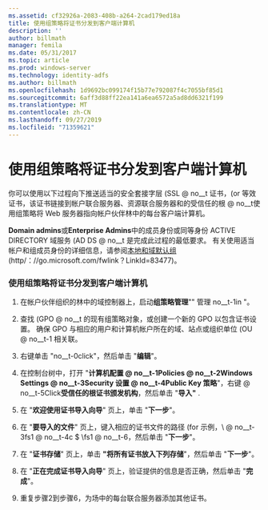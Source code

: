 ```yaml
---
ms.assetid: cf32926a-2083-408b-a264-2cad179ed18a
title: 使用组策略将证书分发到客户端计算机
description: ''
author: billmath
manager: femila
ms.date: 05/31/2017
ms.topic: article
ms.prod: windows-server
ms.technology: identity-adfs
ms.author: billmath
ms.openlocfilehash: 1d9692bc099174f15b77e792087f4c7055bf85d1
ms.sourcegitcommit: 6aff3d88ff22ea141a6ea6572a5ad8dd6321f199
ms.translationtype: MT
ms.contentlocale: zh-CN
ms.lasthandoff: 09/27/2019
ms.locfileid: "71359621"
---
```

# <a name="distribute-certificates-to-client-computers-by-using-group-policy"></a>使用组策略将证书分发到客户端计算机


你可以使用以下过程向下推送适当的安全套接字层 \(SSL @ no__t 证书，\(or 等效证书，该证书链接到帐户联合服务器、资源联合服务器和的受信任的根 @ no__t使用组策略将 Web 服务器指向帐户伙伴林中的每台客户端计算机。  
  
**Domain admins**或**Enterprise Admins**中的成员身份或同等身份 ACTIVE DIRECTORY 域服务 \(AD DS @ no__t 是完成此过程的最低要求。  有关使用适当帐户和组成员身份的详细信息，请参阅[本地和域默认组](https://go.microsoft.com/fwlink/?LinkId=83477) \(http\/：\/\/go.microsoft.com\/fwlink？LinkId\=83477\)。   
  
### <a name="to-distribute-certificates-to-client-computers-by-using-group-policy"></a>使用组策略将证书分发到客户端计算机  
  
1.  在帐户伙伴组织的林中的域控制器上，启动**组策略管理**"" 管理 no__t-1in "。  
  
2.  查找 \(GPO @ no__t 的现有组策略对象，或创建一个新的 GPO 以包含证书设置。 确保 GPO 与相应的用户和计算机帐户所在的域、站点或组织单位 \(OU @ no__t-1 相关联。  
  
3.  右键单击 "no__t-0click"，然后单击 "**编辑**"。  
  
4.  在控制台树中，打开 "**计算机配置 @ no__t-1Policies @ no__t-2Windows Settings @ no__t-3Security 设置 @ no__t-4Public Key 策略**"，右键 @ no__t-5Click**受信任的根证书颁发机构**，然后单击 "**导入"** .  
  
5.  在 "**欢迎使用证书导入向导**" 页上，单击 "**下一步**"。  
  
6.  在 "**要导入的文件**" 页上，键入相应的证书文件的路径 \(for 示例，\\ @ no__t-3fs1 @ no__t-4c $ \\fs1 @ no__t-6，然后单击 "**下一步**"。  
  
7.  在 "**证书存储**" 页上，单击 **"将所有证书放入下列存储**"，然后单击 "**下一步**"。  
  
8.  在 "**正在完成证书导入向导**" 页上，验证提供的信息是否正确，然后单击 "**完成**"。  
  
9. 重复步骤2到步骤6，为场中的每台联合服务器添加其他证书。  
